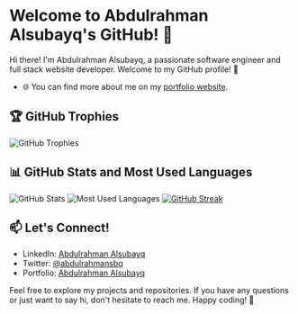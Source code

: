 # Welcome to Abdulrahman Alsubayq's GitHub! 👋

Hi there! I'm Abdulrahman Alsubayq, a passionate software engineer and full stack website developer. Welcome to my GitHub profile! 🚀

- 🌐 You can find more about me on my [portfolio website](https://abdulrahmansbq.dev/).

## 🏆 GitHub Trophies

![GitHub Trophies](https://github-profile-trophy.vercel.app/?username=abdulrahmansbq)

## 📊 GitHub Stats and Most Used Languages

![GitHub Stats](https://mz-github-stats.vercel.app/api?username=abdulrahmansbq&show_icons=true&hide_border=true)
![Most Used Languages](https://github-readme-stats.vercel.app/api/top-langs?username=abdulrahmansbq&layout=compact&langs_count=8&card_width=320)
[![GitHub Streak](https://streak-stats.demolab.com?user=abdulrahmansbq&theme=holi-theme&card_width=820)](https://streak-stats.demolab.com?user=abdulrahmansbq)
## 📫 Let's Connect!

- LinkedIn: [Abdulrahman Alsubayq](https://linkedin.com/in/abdulrahmansbq)
- Twitter: [@abdulrahmansbq](https://twitter.com/abdulrahmansbq)
- Portfolio: [Abdulrahman Alsubayq](https://abdulrahmansbq.dev/)

Feel free to explore my projects and repositories. If you have any questions or just want to say hi, don't hesitate to reach me. Happy coding! 🚀
